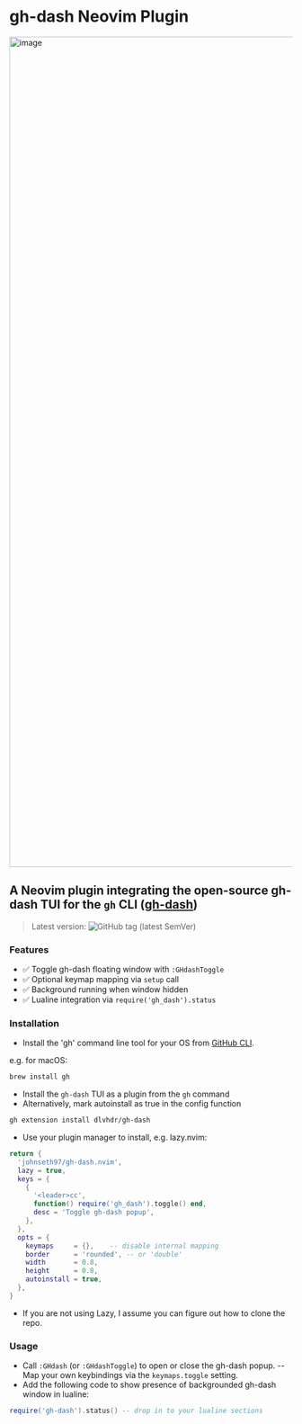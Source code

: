# gh-dash Neovim Plugin
<img width="1477" alt="image" src="https://github.com/user-attachments/assets/84bffe05-a2c3-4bdb-9cbe-0ea0be0ea279" />

## A Neovim plugin integrating the open-source gh-dash TUI for the `gh` CLI ([gh-dash](https://github.com/dlvhdr/gh-dash/))

> Latest version: ![GitHub tag (latest SemVer)](https://img.shields.io/github/v/tag/johnseth97/gh-dash.nvim?sort=semver)

### Features

- ✅ Toggle gh-dash floating window with `:GHdashToggle`
- ✅ Optional keymap mapping via `setup` call
- ✅ Background running when window hidden
- ✅ Lualine integration via `require('gh_dash').status`

### Installation

- Install the 'gh' command line tool for your OS from [GitHub CLI](https://cli.github.com/).

e.g. for macOS:

```bash
brew install gh
```

- Install the `gh-dash` TUI as a plugin from the `gh` command
- Alternatively, mark autoinstall as true in the config function

```bash
gh extension install dlvhdr/gh-dash
```

- Use your plugin manager to install, e.g. lazy.nvim:

```lua
return {
  'johnseth97/gh-dash.nvim',
  lazy = true,
  keys = {
    {
      '<leader>cc',
      function() require('gh_dash').toggle() end,
      desc = 'Toggle gh-dash popup',
    },
  },
  opts = {
    keymaps     = {},    -- disable internal mapping
    border      = 'rounded', -- or 'double'
    width       = 0.8,
    height      = 0.8,
    autoinstall = true,
  },
}
```

- If you are not using Lazy, I assume you can figure out how to clone the repo.

### Usage

- Call `:GHdash` (or `:GHdashToggle`) to open or close the gh-dash popup.
-- Map your own keybindings via the `keymaps.toggle` setting.
- Add the following code to show presence of backgrounded gh-dash window in lualine:

```lua
require('gh-dash').status() -- drop in to your lualine sections
```
